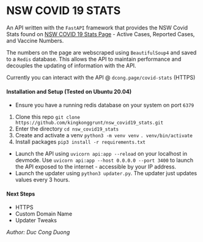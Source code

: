 # NSW COVID 19 STATS

An API written with the `FastAPI` framework that provides the NSW Covid Stats found on [NSW COVID 19 Stats Page](https://www.health.nsw.gov.au/Infectious/covid-19/Pages/stats-nsw.aspx) - Active Cases, Reported Cases, and Vaccine Numbers.

The numbers on the page are webscraped using `BeautifulSoup4` and saved to a `Redis` database. This allows the API to maintain performance and decouples the updating of information with the API.  

Currently you can interact with the API @ `dcong.page/covid-stats` (HTTPS)

#### Installation and Setup (Tested on Ubuntu 20.04)
- Ensure you have a running redis database on your system on port `6379`
1. Clone this repo `git clone https://github.com/kingkonggrunt/nsw_covid19_stats.git`
2. Enter the directory `cd nsw_covid19_stats`
3. Create and activate a venv `python3 -m venv venv` `. venv/bin/activate`
4. Install packages `pip3 install -r requirements.txt`

- Launch the API using `uvicorn api:app --reload` on your localhost in devmode. Use `uvicorn api:app --host 0.0.0.0 --port 3400` to launch the API exposed to the internet - accessible by your IP address.
- Launch the updater using `python3 updater.py`. The updater just updates values every 3 hours.

#### Next Steps
- HTTPS
- Custom Domain Name
- Updater Tweaks

*Author:* *Duc Cong Duong*
